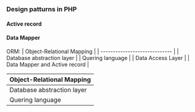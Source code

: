 ### Design patturns in PHP

#### Active record


#### Data Mapper


ORM:
|   Object-Relational Mapping   |
| ----------------------------- |
|   Database abstraction layer  |
|       Quering language        |
|       Data Access Layer       |
| Data Mapper and Active record |



| Object-Relational Mapping  |
| ------------- | 
| Database abstraction layer  |
| Quering language  |
